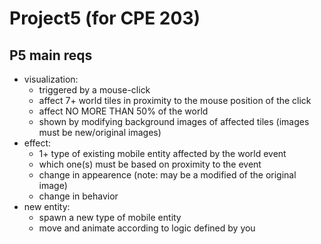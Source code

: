 # Project5 (for CPE 203) 

## P5 main reqs

* visualization:
  * triggered by a mouse-click
  * affect 7+ world tiles in proximity to the mouse position of the click
  * affect NO MORE THAN 50% of the world 
  * shown by modifying background images of affected tiles (images must be new/original images)
* effect:
  * 1+ type of existing mobile entity affected by the world event
  * which one(s) must be based on proximity to the event 
  * change in appearence (note: may be a modified of the original image)
  * change in behavior 
* new entity:
  * spawn a new type of mobile entity 
  * move and animate according to logic defined by you
